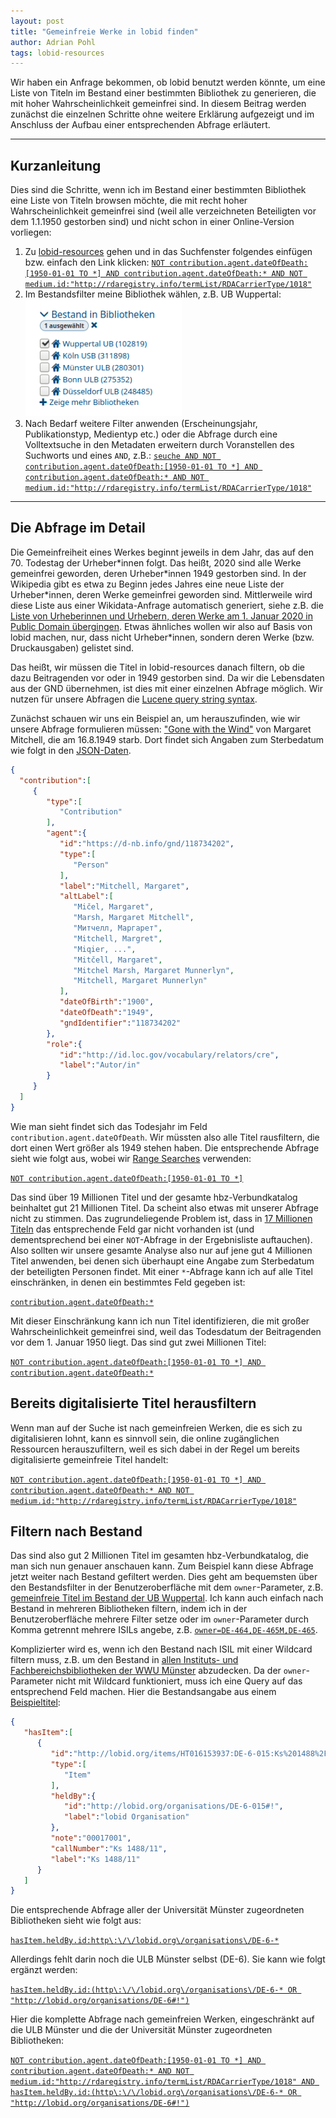 ```yaml
---
layout: post
title: "Gemeinfreie Werke in lobid finden"
author: Adrian Pohl
tags: lobid-resources
---
```


Wir haben ein Anfrage bekommen, ob lobid benutzt werden könnte, um eine Liste von Titeln im Bestand einer bestimmten Bibliothek zu generieren, die mit hoher Wahrscheinlichkeit gemeinfrei sind. In diesem Beitrag werden zunächst die einzelnen Schritte ohne weitere Erklärung aufgezeigt und im Anschluss der Aufbau einer entsprechenden Abfrage erläutert.

---
## Kurzanleitung

Dies sind die Schritte, wenn ich im Bestand einer bestimmten Bibliothek eine Liste von Titeln browsen möchte, die mit recht hoher Wahrscheinlichkeit gemeinfrei sind (weil alle verzeichneten Beteiligten vor dem 1.1.1950 gestorben sind) und nicht schon in einer Online-Version vorliegen:

1. Zu [lobid-resources](https://lobid.org/resources/) gehen und in das Suchfenster folgendes einfügen bzw. einfach den Link klicken: [`NOT contribution.agent.dateOfDeath:[1950-01-01 TO *] AND contribution.agent.dateOfDeath:* AND NOT medium.id:"http://rdaregistry.info/termList/RDACarrierType/1018"`](https://lobid.org/resources/search?q=NOT+contribution.agent.dateOfDeath%3A%5B1950-01-01+TO+*%5D+AND+contribution.agent.dateOfDeath%3A*+AND+NOT+medium.id%3A%22http%3A%2F%2Frdaregistry.info%2FtermList%2FRDACarrierType%2F1018%22)
2. Im Bestandsfilter meine Bibliothek wählen, z.B. UB Wuppertal: <img src="/images/gemeinfreie-titel-finden/bestandsfilter.png" alt="Bestandsfacette mit Auswahl der Bibliothek 'Wuppertal UB'" style="width:250px">
3. Nach Bedarf weitere Filter anwenden (Erscheinungsjahr, Publikationstyp, Medientyp etc.) oder die Abfrage durch eine Volltextsuche in den Metadaten erweitern durch Voranstellen des Suchworts und eines `AND`, z.B.:
[`seuche AND NOT contribution.agent.dateOfDeath:[1950-01-01 TO *] AND contribution.agent.dateOfDeath:* AND NOT medium.id:"http://rdaregistry.info/termList/RDACarrierType/1018"`](https://lobid.org/resources/search?q=seuche+AND+NOT+contribution.agent.dateOfDeath%3A%5B1950-01-01+TO+*%5D+AND+contribution.agent.dateOfDeath:*+AND+NOT+medium.id%3A%22http%3A%2F%2Frdaregistry.info%2FtermList%2FRDACarrierType%2F1018%22)

---

## Die Abfrage im Detail

Die Gemeinfreiheit eines Werkes beginnt jeweils in dem Jahr, das auf den 70. Todestag der Urheber\*innen folgt. Das heißt, 2020 sind alle Werke gemeinfrei geworden, deren Urheber\*innen 1949 gestorben sind. In der Wikipedia gibt es etwa zu Beginn jedes Jahres eine neue Liste der Urheber\*innen, deren Werke gemeinfrei geworden sind. Mittlerweile wird diese Liste aus einer Wikidata-Anfrage automatisch generiert, siehe z.B. die [Liste von Urheberinnen und Urhebern, deren Werke am 1. Januar 2020 in Public Domain übergingen](https://de.wikipedia.org/wiki/Wikipedia:Public_Domain_Day/2020_in_Public_Domain). Etwas ähnliches wollen wir also auf Basis von lobid machen, nur, dass nicht Urheber\*innen, sondern deren Werke (bzw. Druckausgaben) gelistet sind.

 Das heißt, wir müssen die Titel in lobid-resources danach filtern, ob die dazu Beitragenden vor oder in 1949 gestorben sind. Da wir die Lebensdaten aus der GND übernehmen, ist dies mit einer einzelnen Abfrage möglich. Wir nutzen für unsere Abfragen die [Lucene query string syntax](https://lucene.apache.org/core/5_5_0/queryparser/org/apache/lucene/queryparser/classic/package-summary.html#package_description).
 
 Zunächst schauen wir uns ein Beispiel an, um herauszufinden, wie wir unsere Abfrage formulieren müssen: ["Gone with the Wind"](https://lobid.org/resources/HT015046968) von Margaret Mitchell, die am 16.8.1949 starb. Dort findet sich Angaben zum Sterbedatum wie folgt in den [JSON-Daten](https://lobid.org/resources/HT015046968.json).

 ```json
{
   "contribution":[
      {
         "type":[
            "Contribution"
         ],
         "agent":{
            "id":"https://d-nb.info/gnd/118734202",
            "type":[
               "Person"
            ],
            "label":"Mitchell, Margaret",
            "altLabel":[
               "Mičel, Margaret",
               "Marsh, Margaret Mitchell",
               "Митчелл, Маргарет",
               "Mitchell, Margret",
               "Miqier, ...",
               "Mitčell, Margaret",
               "Mitchel Marsh, Margaret Munnerlyn",
               "Mitchell, Margaret Munnerlyn"
            ],
            "dateOfBirth":"1900",
            "dateOfDeath":"1949",
            "gndIdentifier":"118734202"
         },
         "role":{
            "id":"http://id.loc.gov/vocabulary/relators/cre",
            "label":"Autor/in"
         }
      }
   ]
}
 ```

Wie man sieht findet sich das Todesjahr im Feld `contribution.agent.dateOfDeath`. Wir müssten also alle Titel rausfiltern, die dort einen Wert größer als 1949 stehen haben. Die entsprechende Abfrage sieht wie folgt aus, wobei wir [Range Searches](https://lucene.apache.org/core/5_5_0/queryparser/org/apache/lucene/queryparser/classic/package-summary.html#package_description) verwenden:

[`NOT contribution.agent.dateOfDeath:[1950-01-01 TO *]`](https://lobid.org/resources/search?q=NOT+contribution.agent.dateOfDeath%3A%5B1950-01-01+TO+*%5D)

Das sind über 19 Millionen Titel und der gesamte hbz-Verbundkatalog beinhaltet gut 21 Millionen Titel. Da scheint also etwas mit unserer Abfrage nicht zu stimmen. Das zugrundeliegende Problem ist, dass in [17 Millionen Titeln](http://lobid.org/resources/search?q=NOT+_exists_%3Acontribution.agent.dateOfDeath) das entsprechende Feld gar nicht vorhanden ist (und dementsprechend bei einer `NOT`-Abfrage in der Ergebnisliste auftauchen). Also sollten wir unsere gesamte Analyse also nur auf jene gut 4 Millionen Titel anwenden, bei denen sich überhaupt eine Angabe zum Sterbedatum der beteiligten Personen findet. Mit einer `*`-Abfrage kann ich auf alle Titel einschränken, in denen ein bestimmtes Feld gegeben ist:

[`contribution.agent.dateOfDeath:*`](https://lobid.org/resources/search?q=contribution.agent.dateOfDeath%3A*)

Mit dieser Einschränkung kann ich nun Titel identifizieren, die mit großer Wahrscheinlichkeit gemeinfrei sind, weil das Todesdatum der Beitragenden vor dem 1. Januar 1950 liegt. Das sind gut zwei Millionen Titel:

[`NOT contribution.agent.dateOfDeath:[1950-01-01 TO *] AND contribution.agent.dateOfDeath:*`](https://lobid.org/resources/search?q=NOT+contribution.agent.dateOfDeath%3A%5B1950-01-01+TO+*%5D+AND+contribution.agent.dateOfDeath%3A*)


## Bereits digitalisierte Titel herausfiltern

Wenn man auf der Suche ist nach gemeinfreien Werken, die es sich zu digitalisieren lohnt, kann es sinnvoll sein, die online zugänglichen Ressourcen herauszufiltern, weil es sich dabei in der Regel um bereits digitalisierte gemeinfreie Titel handelt:

[`NOT contribution.agent.dateOfDeath:[1950-01-01 TO *] AND contribution.agent.dateOfDeath:* AND NOT medium.id:"http://rdaregistry.info/termList/RDACarrierType/1018"`](https://lobid.org/resources/search?q=NOT+contribution.agent.dateOfDeath%3A%5B1950-01-01+TO+*%5D+AND+contribution.agent.dateOfDeath%3A*+AND+NOT+medium.id%3A%22http%3A%2F%2Frdaregistry.info%2FtermList%2FRDACarrierType%2F1018%22)

## Filtern nach Bestand

Das sind also gut 2 Millionen Titel im gesamten hbz-Verbundkatalog, die man sich nun genauer anschauen kann. Zum Beispiel kann diese Abfrage jetzt weiter nach Bestand gefiltert werden. Dies geht am bequemsten über den Bestandsfilter in der Benutzeroberfläche mit dem `owner`-Parameter, z.B. [gemeinfreie Titel im Bestand der UB Wuppertal](https://lobid.org/resources/search?q=NOT+contribution.agent.dateOfDeath%3A%5B1950-01-01+TO+*%5D+AND+contribution.agent.dateOfDeath%3A*+AND+NOT+medium.id%3A%22http%3A%2F%2Frdaregistry.info%2FtermList%2FRDACarrierType%2F1018%22&owner=DE-468). Ich kann auch einfach nach Bestand in mehreren Bibliotheken filtern, indem ich in der Benutzeroberfläche mehrere Filter setze oder im `owner`-Parameter durch Komma getrennt mehrere ISILs angebe, z.B. [`owner=DE-464,DE-465M,DE-465`](https://lobid.org/resources/search?q=NOT+contribution.agent.dateOfDeath%3A%5B1950-01-01+TO+*%5D+AND+contribution.agent.dateOfDeath%3A*+AND+NOT+medium.id%3A%22http%3A%2F%2Frdaregistry.info%2FtermList%2FRDACarrierType%2F1018%22&owner=DE-464,DE-465M,DE-465).

Komplizierter wird es, wenn ich den Bestand nach ISIL mit einer Wildcard filtern muss, z.B. um den Bestand in [allen Instituts- und Fachbereichsbibliotheken der WWU Münster](http://lobid.org/organisations/search?q=isil%3ADE-6-*) abzudecken. Da der `owner`-Parameter nicht mit Wildcard funktioniert, muss ich eine Query auf das entsprechend Feld machen. Hier die Bestandsangabe aus einem [Beispieltitel](https://lobid.org/resources/HT016153937):

```json
{
   "hasItem":[
      {
         "id":"http://lobid.org/items/HT016153937:DE-6-015:Ks%201488%2F11#!",
         "type":[
            "Item"
         ],
         "heldBy":{
            "id":"http://lobid.org/organisations/DE-6-015#!",
            "label":"lobid Organisation"
         },
         "note":"00017001",
         "callNumber":"Ks 1488/11",
         "label":"Ks 1488/11"
      }
   ]
}
```

Die entsprechende Abfrage aller der Universität Münster zugeordneten Bibliotheken sieht wie folgt aus:

[`hasItem.heldBy.id:http\:\/\/lobid.org\/organisations\/DE-6-*`](https://lobid.org/resources/search?q=hasItem.heldBy.id%3Ahttp%5C%3A%5C%2F%5C%2Flobid.org%5C%2Forganisations%5C%2FDE-6-*)

Allerdings fehlt darin noch die ULB Münster selbst (DE-6). Sie kann wie folgt ergänzt werden:

[`hasItem.heldBy.id:(http\:\/\/lobid.org\/organisations\/DE-6-* OR "http://lobid.org/organisations/DE-6#!")`](https://lobid.org/resources/search?q=hasItem.heldBy.id%3A%28http%5C%3A%5C%2F%5C%2Flobid.org%5C%2Forganisations%5C%2FDE-6-*+OR+%22http%3A%2F%2Flobid.org%2Forganisations%2FDE-6%23%21%22%29)

Hier die komplette Abfrage nach gemeinfreien Werken, eingeschränkt auf die ULB Münster und die der Universität Münster zugeordneten Bibliotheken:

[`NOT contribution.agent.dateOfDeath:[1950-01-01 TO *] AND contribution.agent.dateOfDeath:* AND NOT medium.id:"http://rdaregistry.info/termList/RDACarrierType/1018" AND hasItem.heldBy.id:(http\:\/\/lobid.org\/organisations\/DE-6-* OR "http://lobid.org/organisations/DE-6#!")`](https://lobid.org/resources/search?q=NOT+contribution.agent.dateOfDeath%3A%5B1950-01-01+TO+*%5D+AND+contribution.agent.dateOfDeath%3A*+AND+NOT+medium.id%3A%22http%3A%2F%2Frdaregistry.info%2FtermList%2FRDACarrierType%2F1018%22+AND+hasItem.heldBy.id%3A%28http%5C%3A%5C%2F%5C%2Flobid.org%5C%2Forganisations%5C%2FDE-6-*+OR+%22http%3A%2F%2Flobid.org%2Forganisations%2FDE-6%23%21%22%29)
